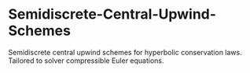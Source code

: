 # Semidiscrete-Central-Upwind-Schemes
Semidiscrete central upwind schemes for hyperbolic conservation laws. Tailored to solver compressible Euler equations.
